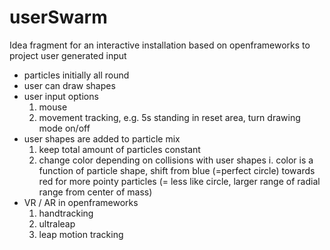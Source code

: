 # userSwarm

Idea fragment for an interactive installation based on openframeworks to project user generated input 
- particles initially all round
- user can draw shapes
- user input options
	1. mouse
	2. movement tracking, e.g. 5s standing in reset area, turn drawing mode on/off
- user shapes are added to particle mix
	1. keep total amount of particles constant
	2. change color depending on collisions with user shapes
		i. color is a function of particle shape, shift from blue (=perfect circle) towards red for more pointy particles (= less like circle, larger range of radial range from center of mass)
- VR / AR in openframeworks
	1. handtracking 
	2. ultraleap
	3. leap motion tracking
